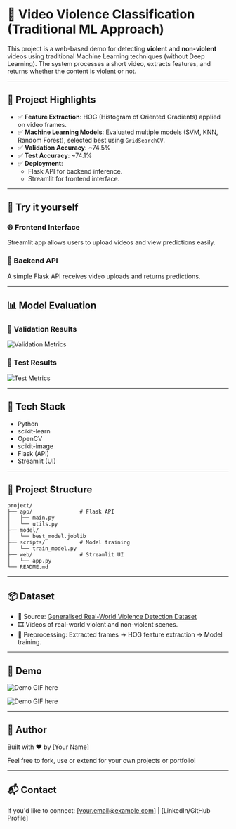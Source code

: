 
# 🎥 Video Violence Classification (Traditional ML Approach)

This project is a web-based demo for detecting **violent** and **non-violent** videos using traditional Machine Learning techniques (without Deep Learning). The system processes a short video, extracts features, and returns whether the content is violent or not.

---

## 📌 Project Highlights

- ✅ **Feature Extraction**: HOG (Histogram of Oriented Gradients) applied on video frames.
- ✅ **Machine Learning Models**: Evaluated multiple models (SVM, KNN, Random Forest), selected best using `GridSearchCV`.
- ✅ **Validation Accuracy**: ~74.5%
- ✅ **Test Accuracy**: ~74.1%
- ✅ **Deployment**: 
  - Flask API for backend inference.
  - Streamlit for frontend interface.

---

## 🚀 Try it yourself

### 🌐 Frontend Interface
Streamlit app allows users to upload videos and view predictions easily.

### 🔁 Backend API
A simple Flask API receives video uploads and returns predictions.

---

## 📊 Model Evaluation

### 🧪 Validation Results
![Validation Metrics](./images/68c9a4c5-0458-44e4-b4e6-45f4bedb79d8.png)

### 🧪 Test Results
![Test Metrics](./images/54d9baad-e129-4461-84d8-765174ad6b6e.png)

---

## 🧠 Tech Stack

- Python
- scikit-learn
- OpenCV
- scikit-image
- Flask (API)
- Streamlit (UI)

---

## 📁 Project Structure

```
project/
├── app/               # Flask API
│   ├── main.py
│   └── utils.py
├── model/
│   └── best_model.joblib
├── scripts/           # Model training
│   └── train_model.py
├── web/               # Streamlit UI
│   └── app.py
└── README.md
```

---

## 📦 Dataset

- 📂 Source: [Generalised Real-World Violence Detection Dataset](https://www.kaggle.com/datasets/showravdhar/generalised-real-world-violence-detection)
- 🎞️ Videos of real-world violent and non-violent scenes.
- 📌 Preprocessing: Extracted frames → HOG feature extraction → Model training.

---

## 📸 Demo

![Demo GIF here](images/test-non.gif) 

![Demo GIF here](images/test-yes.gif) <!-- You can replace this with a local path or URL later -->

---

## 🙌 Author

Built with ❤️ by [Your Name]

Feel free to fork, use or extend for your own projects or portfolio!

---

## 📬 Contact

If you'd like to connect: [your.email@example.com] | [LinkedIn/GitHub Profile]
